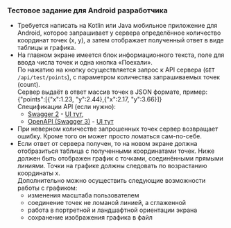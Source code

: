 ### Тестовое задание для Android разработчика

*   Требуется написать на Kotlin или Java мобильное приложение для Android, которое запрашивает у сервера определённое количество координат точек (x, y), а затем отображает полученный ответ в виде таблицы и графика.
*   На главном экране имеется блок информационного текста, поле для ввода числа точек и одна кнопка «Поехали».  
    По нажатию на кнопку осуществляется запрос к API сервера (`GET /api/test/points`), с параметром количества запрашиваемых точек (count).  
    Сервер выдаёт в ответ массив точек в JSON формате, пример: {"points":\[{"x":1.23, "y":2.44},{"x":2.17, "y":3.66}\]}  
    Спецификации API (если нужно):
    *   [Swagger 2](https://hr-challenge.interactivestandard.com/v2/api-docs?group=mobile) - [UI тут](https://hr-challenge.interactivestandard.com/swagger-ui.html?urls.primaryName=mobile),
    *   [OpenAPI (Swagger 3)](https://hr-challenge.interactivestandard.com/v3/api-docs/mobile) - [UI тут](https://hr-challenge.interactivestandard.com/v3/swagger-ui/index.html?configUrl=%2Fv3%2Fapi-docs%2Fswagger-config&urls.primaryName=mobile)
*   При неверном количестве запрошенных точек сервер возвращает ошибку. Кроме того он может просто ломаться сам-по-себе.
*   Если ответ от сервера получен, то на новом экране должна отобразиться таблица с полученными координатами точек. Ниже должен быть отображен график с точками, соединёнными прямыми линиями. Точки на графике должны следовать по возрастанию координаты x.  
    Дополнительно можно осуществить следующие возможности работы с графиком:
    *   изменения масштаба пользователем
    *   соединение точек не ломаной линией, а сглаженной
    *   работа в портретной и ландшафтной ориентации экрана
    *   сохранение изображения графика в файл